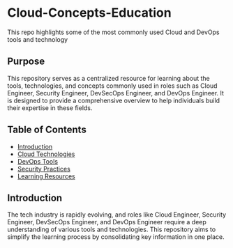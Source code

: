 # Cloud-Concepts-Education
This repo highlights some of the most commonly used Cloud and DevOps tools and technology
## Purpose

This repository serves as a centralized resource for learning about the tools, technologies, and concepts commonly used in roles such as Cloud Engineer, Security Engineer, DevSecOps Engineer, and DevOps Engineer. It is designed to provide a comprehensive overview to help individuals build their expertise in these fields.

## Table of Contents

- [Introduction](#introduction)
- [Cloud Technologies](#cloud-technologies)
- [DevOps Tools](#devops-tools)
- [Security Practices](#security-practices)
- [Learning Resources](#learning-resources)

## Introduction

The tech industry is rapidly evolving, and roles like Cloud Engineer, Security Engineer, DevSecOps Engineer, and DevOps Engineer require a deep understanding of various tools and technologies. This repository aims to simplify the learning process by consolidating key information in one place.

